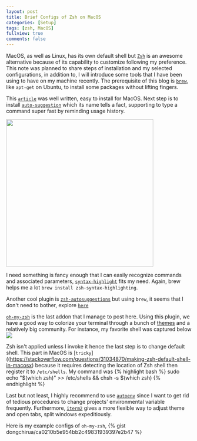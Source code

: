 ```yaml
---
layout: post
title: Brief Configs of Zsh on MacOS
categories: [Setup]
tags: [zsh, MacOS]
fullview: true
comments: false
---
```


MacOS, as well as Linux, has its own default shell but [`Zsh`](http://www.zsh.org/) is an awesome alternative because of its capability to customize following my preference. This note was planned to share steps of installation and my selected configurations, in addition to, I will introduce some tools that I have been using to have on my machine recently. The prerequisite of this blog is [`brew`](https://brew.sh/), like `apt-get` on Ubuntu, to install some packages without lifting fingers.

This [`article`](https://gist.github.com/derhuerst/12a1558a4b408b3b2b6e) was well written, easy to install for MacOS.
Next step is to install [`auto-suggestion`](https://github.com/zsh-users/zsh-autosuggestions) which its name tells a fact, supporting to type a command super fast by reminding usage history.

<a href="https://asciinema.org/a/37390" target="_blank"><img src="https://asciinema.org/a/37390.png" width="400" /></a>

I need something is fancy enough that I can easily recognize commands and associated parameters, [`syntax-highlight`](https://github.com/zsh-users/zsh-syntax-highlighting) fits my need. Again, brew helps me a lot `brew install zsh-syntax-highlighting`.

Another cool plugin is [`zsh-autosuggestions`](https://github.com/zsh-users/zsh-completions) but using `brew`, it seems that I don't need to bother, explore [`here`](https://unix.stackexchange.com/questions/126785/zsh-completion-of-brew-formulas)

[`oh-my-zsh`](http://ohmyz.sh/) is the last addon that I manage to post here. Using this plugin, we have a good way to colorize your terminal through a bunch of [themes](https://github.com/robbyrussell/oh-my-zsh/wiki/Themes) and a relatively big community. For instance, my favorite shell was captured below
<img src="https://cloud.githubusercontent.com/assets/2618447/6316718/51a2fd9a-ba00-11e4-845a-24bed6ae9210.png">

Zsh isn't applied unless I invoke it hence the last step is to change default shell. This part in MacOS is [`tricky`]((https://stackoverflow.com/questions/31034870/making-zsh-default-shell-in-macosx) because it requires detecting the location of Zsh shell then register it to `/etc/shells`. My command was
{% highlight bash %}
sudo echo "$(which zsh)" >> /etc/shells && chsh -s $(which zsh)
{% endhighlight %}

Last but not least, I highly recommend to use [`autoenv`](https://github.com/kennethreitz/autoenv) since I want to get rid of tedious procedures to change projects' environmental variable frequently. Furthermore, [`iterm2`](https://www.iterm2.com/) gives a more flexible way to adjust theme and open tabs, split windows expeditiously.

Here is my example configs of `oh-my-zsh`, {% gist dongchirua/ca0210b5e954bb2c49831939397e2b47 %}